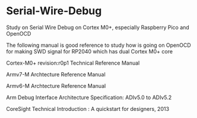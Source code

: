 # Serial-Wire-Debug
Study on Serial Wire Debug  on Cortex M0+, especially Raspberry Pico and OpenOCD

The following  manual is good reference to study how is going on OpenOCD for making SWD signal for RP2040 which has dual Cortex M0+ core 

Cortex-M0+ revision:r0p1 Technical Reference Manual

Armv7-M Archtecture Reference Manual

Armv6-M Archtecture Reference Manual

Arm Debug Interface Architecture Specification: ADIv5.0 to ADIv5.2

CoreSight Technical Introduction : A quickstart for designers, 2013
